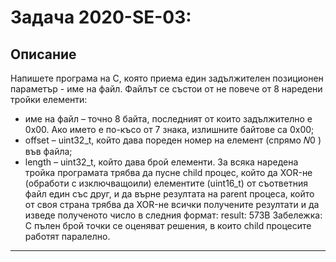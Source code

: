 # Задача 2020-SE-03: 

## Описание
Напишете програма на C, която приема един задължителен позиционен параметър -
име на файл. Файлът се състои от не повече от 8 наредени тройки елементи:
- име на файл – точно 8 байта, последният от които задължително е 0x00. Ако името е по-късо от
7 знака, излишните байтове са 0x00;
- offset – uint32_t, който дава пореден номер на елемент (спрямо 𝑁0
) във файла;
- length – uint32_t, който дава брой елементи.
За всяка наредена тройка програмата трябва да пусне child процес, който да XOR-не (обработи с изключващоили) елементите (uint16_t) от съответния файл един със друг, и да върне резултата на parent процеса,
който от своя страна трябва да XOR-не всички получените резултати и да изведе полученото число в
следния формат:
result: 573B
Забележка: С пълен брой точки се оценяват решения, в които child процесите работят паралелно.
---
